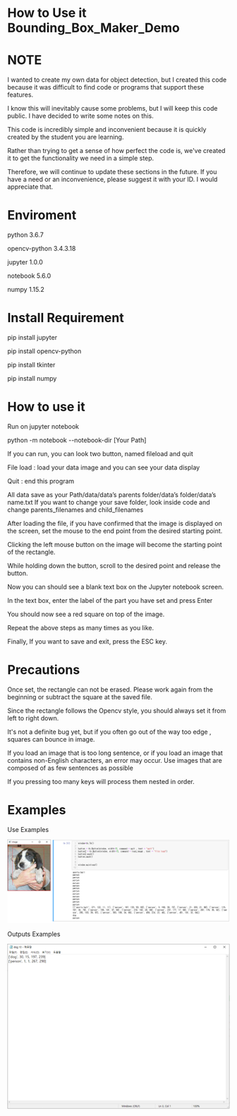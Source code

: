 # How to Use it Bounding_Box_Maker_Demo

# NOTE

I wanted to create my own data for object detection, but I created this code because it was difficult to find code or programs that support these features.

I know this will inevitably cause some problems, but I will keep this code public. I have decided to write some notes on this.

This code is incredibly simple and inconvenient because it is quickly created by the student you are learning.

Rather than trying to get a sense of how perfect the code is, we've created it to get the functionality we need in a simple step.

Therefore, we will continue to update these sections in the future. If you have a need or an inconvenience, please suggest it with your ID. I would appreciate that.

# Enviroment

python 3.6.7

opencv-python 3.4.3.18

jupyter 1.0.0

notebook 5.6.0

numpy 1.15.2

# Install Requirement

pip install jupyter

pip install opencv-python

pip install tkinter

pip install numpy


# How to use it

Run on jupyter notebook

python -m notebook --notebook-dir [Your Path]

If you can run, you can look two button, named fileload and quit

File load : load your data image and you can see your data display

Quit : end this program

All data save as your Path/data/data’s parents folder/data’s folder/data’s name.txt
If you want to change your save folder, look inside code and change parents_filenames and child_filenames

After loading the file, if you have confirmed that the image is displayed on the screen, set the mouse to the end point from the desired starting point.

Clicking the left mouse button on the image will become the starting point of the rectangle.

While holding down the button, scroll to the desired point and release the button.

 Now you can should see a blank text box on the Jupyter notebook screen.

In the text box, enter the label of the part you have set and press Enter

You should now see a red square on top of the image.

Repeat the above steps as many times as you like.

Finally, If you want to save and exit, press the ESC key.

# Precautions

Once set, the rectangle can not be erased. Please work again from the beginning or subtract the square at the saved file.

Since the rectangle follows the Opencv style, you should always set it from left to right down.

It's not a definite bug yet, but if you often go out of the way too edge , squares can bounce in image.

If you load an image that is too long sentence, or if you load an image that contains non-English characters, an error may occur. Use images that are composed of as few sentences as possible

If you pressing too many keys will process them nested in order.

# Examples

Use Examples

![Examples_To_Use](./Examples_To_Use.png)

Outputs Examples

![Examples_To_Outputs](./Examples_To_Outputs.png)
